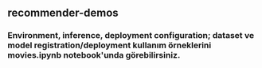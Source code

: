 ## recommender-demos

### Environment, inference, deployment configuration; dataset ve model registration/deployment kullanım örneklerini movies.ipynb notebook'unda görebilirsiniz.

### 
